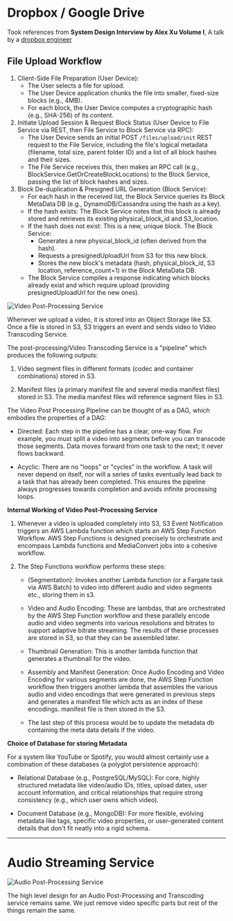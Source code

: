 # Dropbox / Google Drive

Took references from **System Design Interview by Alex Xu Volume I**, A talk by a [dropbox engineer](https://www.youtube.com/watch?v=PE4gwstWhmc)

## File Upload Workflow

1. Client-Side File Preparation (User Device):
	* The User selects a file for upload.
	* The User Device application chunks the file into smaller, fixed-size blocks (e.g., 4MB).
	* For each block, the User Device computes a cryptographic hash (e.g., SHA-256) of its content.
2. Initiate Upload Session & Request Block Status (User Device to File Service via REST, then File Service to Block Service via RPC):
	* The User Device sends an initial POST `/files/upload/init` REST request to the File Service, including the file's logical metadata (filename, total size, parent folder ID) and a list of all block hashes and their sizes.
	* The File Service receives this, then makes an RPC call (e.g., BlockService.GetOrCreateBlockLocations) to the Block Service, passing the list of block hashes and sizes.
3. Block De-duplication & Presigned URL Generation (Block Service):
	* For each hash in the received list, the Block Service queries its Block MetaData DB (e.g., DynamoDB/Cassandra using the hash as a key).
	* If the hash exists: The Block Service notes that this block is already stored and retrieves its existing physical_block_id and S3_location.
	* If the hash does not exist: This is a new, unique block. The Block Service:
		* Generates a new physical_block_id (often derived from the hash).
		* Requests a presignedUploadUrl from S3 for this new block.
		* Stores the new block's metadata (hash, physical_block_id, S3 location, reference_count=1) in the Block MetaData DB.
	* The Block Service compiles a response indicating which blocks already exist and which require upload (providing presignedUploadUrl for the new ones).

![Video Post-Processing Service](video-transcoding.svg)

Whenever we upload a video, it is stored into an Object Storage like S3.
Once a file is stored in S3, S3 triggers an event and sends video to Video Transcoding Service.

The post-processing/Video Transcoding Service is a "pipeline" which produces the following outputs:

1. Video segment files in different formats (codec and container combinations) stored in S3.
	
2. Manifest files (a primary manifest file and several media manifest files) stored in S3. 
The media manifest files will reference segment files in S3.


The Video Post Processing Pipeline can be thought of as a DAG, which embodies the properties of a DAG:

* Directed: Each step in the pipeline has a clear, one-way flow. For example, you must split a video into 
segments before you can transcode those segments. Data moves forward from one task to the next; it never flows backward.

* Acyclic: There are no "loops" or "cycles" in the workflow. A task will never depend on itself, 
nor will a series of tasks eventually lead back to a task that has already been completed. 
This ensures the pipeline always progresses towards completion and avoids infinite processing loops.

**Internal Working of Video Post-Processing Service**

1. Whenever a video is uploaded completely into S3, S3 Event Notification triggers an AWS Lambda function 
which starts an AWS Step Function Workflow. AWS Step Functions is designed precisely to orchestrate and encompass 
Lambda functions and MediaConvert jobs into a cohesive workflow.

2. The Step Functions workflow performs these steps:

	* (Segmentation): Invokes another Lambda function (or a Fargate task via AWS Batch) 
	to video into different audio and video segments etc., storing them in s3.

	* Video and Audio Encoding: These are lambdas, that are orchestrated by the AWS Step Function workflow 
	and these parallely encode audio and video segments into various resolutions and bitrates 
	to support adaptive bitrate streaming. The results of these processes are stored in S3, so that they can be assembled later.

	* Thumbnail Generation: This is another lambda function that generates a thumbnail for the video.

	* Assembly and Manifest Generation: Once Audio Encoding and Video Encoding for various segments are done, 
	the AWS Step Function workflow then triggers another lambda that assembles the various audio and video encodings 
	that were generated in previous steps and generates a manifest file which acts as an index of these encodings. 
	manifest file is then stored in the S3.

	* The last step of this process would be to update the metadata db containing the meta data details if the video.

**Choice of Database for storing Metadata**

For a system like YouTube or Spotify, you would almost certainly use a combination of these databases (a polyglot persistence approach):

* Relational Database (e.g., PostgreSQL/MySQL): For core, highly structured metadata like video/audio IDs, titles, upload dates, user account information, 
and critical relationships that require strong consistency (e.g., which user owns which video).

* Document Database (e.g., MongoDB): For more flexible, evolving metadata like tags, specific video properties, or user-generated content details that don't fit neatly into a rigid schema.
	
---
# Audio Streaming Service

![Audio Post-Processing Service](audio_transcoding.svg)

The high level design for an Audio Post-Processing and Transcoding service remains same.
We just remove video specific parts but rest of the things remain the same.